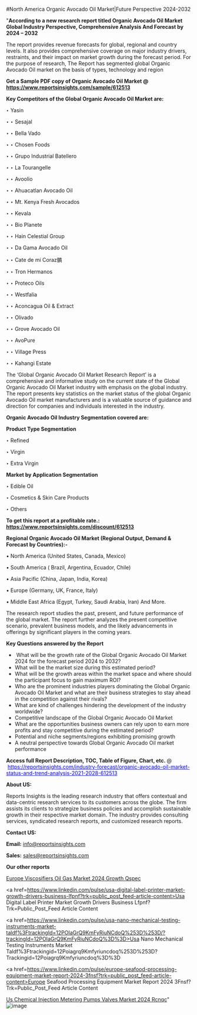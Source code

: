 #North America Organic Avocado Oil Market|Future Perspective 2024-2032

"<strong>According to a new research report titled Organic Avocado Oil Market Global Industry Perspective, Comprehensive Analysis And Forecast by 2024 – 2032</strong>

The report provides revenue forecasts for global, regional and country levels. It also provides comprehensive coverage on major industry drivers, restraints, and their impact on market growth during the forecast period. For the purpose of research, The Report has segmented global Organic Avocado Oil market on the basis of types, technology and region

<strong>Get a Sample PDF copy of Organic Avocado Oil Market </strong><strong>@<a href=https://www.reportsinsights.com/sample/612513 style=color:#0000ff;> https://www.reportsinsights.com/sample/612513</a></strong></font>

<strong>Key Competitors of the Global Organic Avocado Oil Market are:</strong>

‣ Yasin

‣ 
‣ Sesajal

‣ 
‣ Bella Vado

‣ 
‣ Chosen Foods

‣ 
‣ Grupo Industrial Batellero

‣ 
‣ La Tourangelle

‣ 
‣ Avoolio

‣ 
‣ Ahuacatlan Avocado Oil

‣ 
‣ Mt. Kenya Fresh Avocados

‣ 
‣ Kevala

‣ 
‣ Bio Planete

‣ 
‣ Hain Celestial Group

‣ 
‣ Da Gama Avocado Oil

‣ 
‣ Cate de mi Coraz髇

‣ 
‣ Tron Hermanos

‣ 
‣ Proteco Oils

‣ 
‣ Westfalia

‣ 
‣ Aconcagua Oil & Extract

‣ 
‣ Olivado

‣ 
‣ Grove Avocado Oil

‣ 
‣ AvoPure

‣ 
‣ Village Press

‣ 
‣ Kahangi Estate

The ‘Global Organic Avocado Oil Market Research Report’ is a comprehensive and informative study on the current state of the Global Organic Avocado Oil Market industry with emphasis on the global industry. The report presents key statistics on the market status of the global Organic Avocado Oil market manufacturers and is a valuable source of guidance and direction for companies and individuals interested in the industry.

<strong>Organic Avocado Oil Industry Segmentation covered are:</strong>

<strong>Product Type Segmentation</strong>

‣    Refined

‣ Virgin

‣ Extra Virgin

<strong>Market by Application Segmentation</strong>

‣   Edible Oil

‣ Cosmetics & Skin Care Products

‣ Others

<strong>To get this report at a profitable rate.: <a href=https://www.reportsinsights.com/discount/612513 style=color:#0000ff;>https://www.reportsinsights.com/discount/612513</a></strong></font>

<strong>Regional Organic Avocado Oil Market (Regional Output, Demand &amp; Forecast by Countries):-</strong>

• North America (United States, Canada, Mexico)

• South America ( Brazil, Argentina, Ecuador, Chile)

• Asia Pacific (China, Japan, India, Korea)

• Europe (Germany, UK, France, Italy)

• Middle East Africa (Egypt, Turkey, Saudi Arabia, Iran) And More.

The research report studies the past, present, and future performance of the global market. The report further analyzes the present competitive scenario, prevalent business models, and the likely advancements in offerings by significant players in the coming years.

<strong>Key Questions answered by the Report</strong>
<ul>
  <li> What will be the growth rate of the Global Organic Avocado Oil Market 2024 for the forecast period 2024 to 2032?</li>
  <li>What will be the market size during this estimated period?</li>
  <li>What will be the growth areas within the market space and where should the participant focus to gain maximum ROI?</li>
  <li>Who are the prominent industries players dominating the Global Organic Avocado Oil Market and what are their business strategies to stay ahead in the competition against their rivals?</li>
  <li>What are kind of challenges hindering the development of the industry worldwide?</li>
  <li>Competitive landscape of the Global Organic Avocado Oil Market</li>
  <li>What are the opportunities business owners can rely upon to earn more profits and stay competitive during the estimated period?</li>
  <li>Potential and niche segments/regions exhibiting promising growth</li>
  <li>A neutral perspective towards Global Organic Avocado Oil market performance</li>
</ul>
<strong>Access full Report Description, TOC, Table of Figure, Chart, etc. </strong>@  <a href=https://reportsinsights.com/industry-forecast/organic-avocado-oil-market-status-and-trend-analysis-2021-2028-612513 style=color:#0000ff;>https://reportsinsights.com/industry-forecast/organic-avocado-oil-market-status-and-trend-analysis-2021-2028-612513</a></font>

<strong><strong>About US</strong>:</strong>

Reports Insights is the leading research industry that offers contextual and data-centric research services to its customers across the globe. The firm assists its clients to strategize business policies and accomplish sustainable growth in their respective market domain. The industry provides consulting services, syndicated research reports, and customized research reports.

<strong>Contact US:</strong>

<p class=""""><b>Email:</b> <a href=mailto:info@reportsinsights.com>info@reportsinsights.com</a></p>
<p class=""""><b>Sales:</b> <a href=mailto:sales@reportsinsights.com>sales@reportsinsights.com</a></p>

<strong>Our other reports</strong>

<a href=https://www.linkedin.com/pulse/europe-viscosifiers-oil-gas-market-2024-growth-qspec/>Europe Viscosifiers Oil Gas Market 2024 Growth Qspec</a>

<a href=https://www.linkedin.com/pulse/usa-digital-label-printer-market-growth-drivers-business-lfpnf?trk=public_post_feed-article-content>Usa Digital Label Printer Market Growth Drivers Business Lfpnf?Trk=Public_Post_Feed Article Content</a>

<a href=https://www.linkedin.com/pulse/usa-nano-mechanical-testing-instruments-market-taldf%3FtrackingId=12POIaGrQ9KmFyRiuNCdoQ%253D%253D/?trackingId=12POIaGrQ9KmFyRiuNCdoQ%3D%3D>Usa Nano Mechanical Testing Instruments Market Taldf%3Ftrackingid=12Poiagrq9Kmfyriuncdoq%253D%253D?Trackingid=12Poiagrq9Kmfyriuncdoq%3D%3D</a>

<a href=https://www.linkedin.com/pulse/europe-seafood-processing-equipment-market-report-2024-3fnsf?trk=public_post_feed-article-content>Europe Seafood Processing Equipment Market Report 2024 3Fnsf?Trk=Public_Post_Feed Article Content</a>

<a href=https://www.linkedin.com/pulse/us-chemical-injection-metering-pumps-valves-market-2024-rcnqc/>Us Chemical Injection Metering Pumps Valves Market 2024 Rcnqc</a>"
![image](https://github.com/aanak123/RIMarketer1/assets/158471119/95d0e934-c7c6-4340-9e35-b147e6ff3b10)
